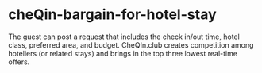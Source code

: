 # cheQin-bargain-for-hotel-stay
The guest can post a request that includes the check in/out time, hotel class, preferred area, and budget. CheQIn.club creates competition among hoteliers (or related stays) and brings in the top three lowest real-time offers.
